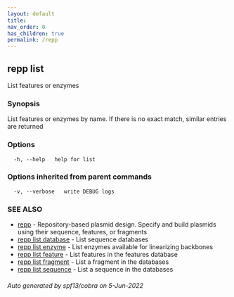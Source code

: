 ```yaml
---
layout: default
title: 
nav_order: 0
has_children: true
permalink: /repp
---
```

## repp list

List features or enzymes

### Synopsis

List features or enzymes by name.
If there is no exact match, similar entries are returned

### Options

```
  -h, --help   help for list
```

### Options inherited from parent commands

```
  -v, --verbose   write DEBUG logs
```

### SEE ALSO

* [repp](repp)	 - 
Repository-based plasmid design. Specify and build plasmids using
their sequence, features, or fragments
* [repp list database](repp_list_database)	 - List sequence databases
* [repp list enzyme](repp_list_enzyme)	 - List enzymes available for linearizing backbones
* [repp list feature](repp_list_feature)	 - List features in the features database
* [repp list fragment](repp_list_fragment)	 - List a fragment in the databases
* [repp list sequence](repp_list_sequence)	 - List a sequence in the databases

###### Auto generated by spf13/cobra on 5-Jun-2022
